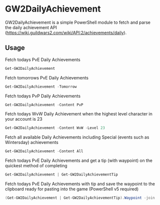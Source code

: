 GW2DailyAchievement
=======
GW2DailyAchievement is a simple PowerShell module to fetch and parse the daily achievement API (https://wiki.guildwars2.com/wiki/API:2/achievements/daily).

Usage
------

Fetch todays PvE Daily Achievements
```powershell
Get-GW2DailyAchievement
```
Fetch tomorrows PvE Daily Achievements
```powershell
Get-GW2DailyAchievement -Tomorrow
```
Fetch todays PvP Daily Achievements
```powershell
Get-GW2DailyAchievement -Content PvP
```
Fetch todays WvW Daily Achievement when the highest level character in your account is 23
```powershell
Get-GW2DailyAchievement -Content WvW -Level 23
```
Fetch all available Daily Achievements including Special (events such as Wintersday) achievements
```powershell
Get-GW2DailyAchievement -Content All
```
Fetch todays PvE Daily Achievements and get a tip (with waypoint) on the quickest method of completing
```powershell
Get-GW2DailyAchievement | Get-GW2DailyAchievementTip
```
Fetch todays PvE Daily Achievements with tip and save the waypoint to the clipboard ready for pasting into the game (PowerShell v5 required)
```powershell
(Get-GW2DailyAchievement | Get-GW2DailyAchievementTip).Waypoint -join '' | Set-Clipboard
```
